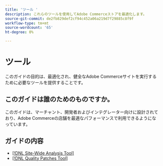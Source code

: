```yaml
---
title: 'ツール '
description: これらのツールを使用してAdobe Commerceストアを最適化します。
source-git-commit: de2fb829def2cf94c452a06a219d7f29885c8f9f
workflow-type: tm+mt
source-wordcount: '65'
ht-degree: 0%

---
```


# ツール

このガイドの目的は、最適化され、健全なAdobe Commerceサイトを実行するために必要なツールを提供することです。

## このガイドは誰のためのものですか。

このガイドは、マーチャント、開発者およびインテグレーター向けに設計されており、Adobe Commerceの店舗を最適なパフォーマンスで利用できるようになっています。

## ガイドの内容

* [[!DNL Site-Wide Analysis Tool]](../tools/site-wide-analysis-tool/intro.md)
* [[!DNL Quality Patches Tool]](https://devdocs.magento.com/quality-patches/tool.html)
